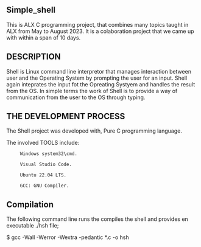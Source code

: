 ## Simple_shell

This is ALX C programming project, that combines many topics taught in ALX from May to August 2023.
It is a colaboration project that we came up with within a span of 10 days.

## DESCRIPTION

Shell is Linux command line interpretor that manages interaction between user and the Operating System by prompting the user for
an input. Shell again inteprates the input fot the Opreating Systyem and handles the result from the OS.
In simple terms the work of Shell is to provide a way of communication from the user to the OS through typing.

## THE DEVELOPMENT PROCESS

The Shell project was developed with, Pure C programming language.

The involved TOOLS include:
        
         Windows system32\cmd.
         
         Visual Studio Code.

         Ubuntu 22.04 LTS.

         GCC: GNU Compiler.

## Compilation

The following command line runs the compiles the shell and provides en executable  ./hsh file;

$ gcc -Wall -Werror -Wextra -pedantic *.c -o hsh
